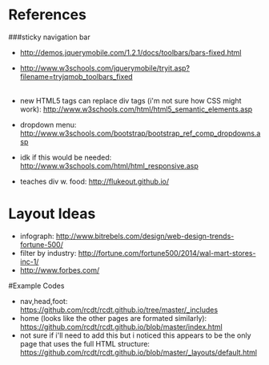 # References
###sticky navigation bar
* http://demos.jquerymobile.com/1.2.1/docs/toolbars/bars-fixed.html
* http://www.w3schools.com/jquerymobile/tryit.asp?filename=tryjqmob_toolbars_fixed
<br> <br>
* new HTML5 tags can replace div tags
(i'm not sure how CSS might work):
http://www.w3schools.com/html/html5_semantic_elements.asp

* dropdown menu:
http://www.w3schools.com/bootstrap/bootstrap_ref_comp_dropdowns.asp

* idk if this would be needed:
http://www.w3schools.com/html/html_responsive.asp

* teaches div w. food:
http://flukeout.github.io/

# Layout Ideas
* infograph: http://www.bitrebels.com/design/web-design-trends-fortune-500/
* filter by industry:  http://fortune.com/fortune500/2014/wal-mart-stores-inc-1/
* http://www.forbes.com/

#Example Codes
* nav,head,foot: https://github.com/rcdt/rcdt.github.io/tree/master/_includes
* home (looks like the other pages are formated similarly):
   https://github.com/rcdt/rcdt.github.io/blob/master/index.html
* not sure if i'll need to add this but i noticed this appears to be the only
page that uses the full HTML structure:
https://github.com/rcdt/rcdt.github.io/blob/master/_layouts/default.html
